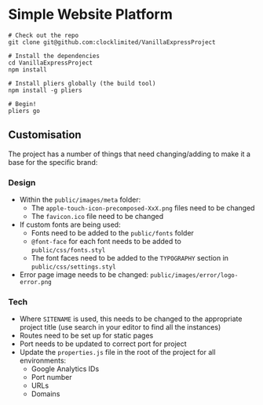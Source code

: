 # Simple Website Platform

```
# Check out the repo
git clone git@github.com:clocklimited/VanillaExpressProject

# Install the dependencies
cd VanillaExpressProject
npm install

# Install pliers globally (the build tool)
npm install -g pliers

# Begin!
pliers go
```

## Customisation

The project has a number of things that need changing/adding to make it a base
for the specific brand:

### Design

* Within the `public/images/meta` folder:
  * The `apple-touch-icon-precomposed-XxX.png` files need to be changed
  * The `favicon.ico` file need to be changed
* If custom fonts are being used:
  * Fonts need to be added to the `public/fonts` folder
  * `@font-face` for each font needs to be added to `public/css/fonts.styl`
  * The font faces need to be added to the `TYPOGRAPHY` section in `public/css/settings.styl`
* Error page image needs to be changed: `public/images/error/logo-error.png`

### Tech

* Where `SITENAME` is used, this needs to be changed to the appropriate project title (use search in your editor to find all the instances)
* Routes need to be set up for static pages
* Port needs to be updated to correct port for project
* Update the `properties.js` file in the root of the project for all environments:
  * Google Analytics IDs
  * Port number
  * URLs
  * Domains